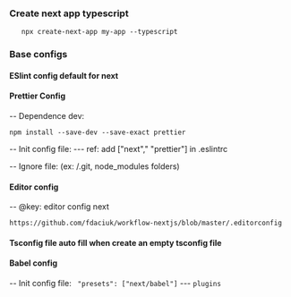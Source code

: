 ### Create next app typescript
 ````
    npx create-next-app my-app --typescript
 ````
### Base configs

#### ESlint config default for next

#### Prettier Config
-- Dependence dev:
````
npm install --save-dev --save-exact prettier
````

-- Init config file:
  --- ref: add ["next"," "prettier"] in .eslintrc

-- Ignore file: (ex: /.git, node_modules folders)

#### Editor config
-- @key: editor config next

`https://github.com/fdaciuk/workflow-nextjs/blob/master/.editorconfig`

#### Tsconfig file auto fill when create an empty tsconfig file 

#### Babel config
-- Init config file:
` "presets": ["next/babel"]`
--- `plugins`
    
